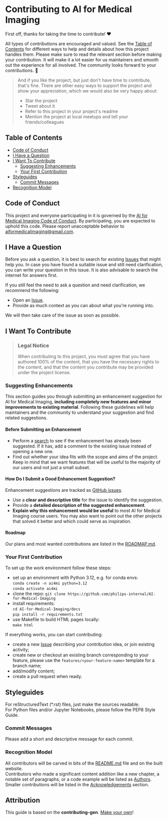 # Contributing to AI for Medical Imaging

First off, thanks for taking the time to contribute! ❤️

All types of contributions are encouraged and valued. See the [Table of Contents](#table-of-contents) for different ways to help and details about how this project handles them. Please make sure to read the relevant section before making your contribution. It will make it a lot easier for us maintainers and smooth out the experience for all involved. The community looks forward to your contributions. 🎉

> And if you like the project, but just don't have time to contribute, that's fine. There are other easy ways to support the project and show your appreciation, which we would also be very happy about:
> - Star the project
> - Tweet about it
> - Refer to this project in your project's readme
> - Mention the project at local meetups and tell your friends/colleagues

## Table of Contents

- [Code of Conduct](#code-of-conduct)
- [I Have a Question](#i-have-a-question)
- [I Want To Contribute](#i-want-to-contribute)
  - [Suggesting Enhancements](#suggesting-enhancements)
  - [Your First Contribution](#your-first-contribution)
- [Styleguides](#styleguides)
  - [Commit Messages](#commit-messages)
- [Recognition Model](#recognition-model)

## Code of Conduct

This project and everyone participating in it is governed by the
[AI for Medical Imaging Code of Conduct](https://github.com/philips-internal/AI-for-Medical-Imaging/blob/main/CODE_OF_CONDUCT.md).
By participating, you are expected to uphold this code. Please report unacceptable behavior
to <aiformedicalimaging@gmail.com>.


## I Have a Question

Before you ask a question, it is best to search for existing [Issues](https://github.com/philips-internal/AI-for-Medical-Imaging/issues) that might help you. In case you have found a suitable issue and still need clarification, you can write your question in this issue. It is also advisable to search the internet for answers first.

If you still feel the need to ask a question and need clarification, we recommend the following:

- Open an [Issue](https://github.com/philips-internal/AI-for-Medical-Imaging/issues/new).
- Provide as much context as you can about what you're running into.

We will then take care of the issue as soon as possible.

## I Want To Contribute

> ### Legal Notice
> When contributing to this project, you must agree that you have authored 100% of the content, that you have the necessary rights to the content, and that the content you contribute may be provided under the project license.

### Suggesting Enhancements

This section guides you through submitting an enhancement suggestion for AI for Medical Imaging, **including completely new features and minor improvements to existing material**. Following these guidelines will help maintainers and the community to understand your suggestion and find related suggestions.

#### Before Submitting an Enhancement

- Perform a [search](https://github.com/philips-internal/AI-for-Medical-Imaging/issues) to see if the enhancement has already been suggested. If it has, add a comment to the existing issue instead of opening a new one.
- Find out whether your idea fits with the scope and aims of the project. Keep in mind that we want features that will be useful to the majority of our users and not just a small subset.

#### How Do I Submit a Good Enhancement Suggestion?

Enhancement suggestions are tracked as [GitHub issues](https://github.com/philips-internal/AI-for-Medical-Imaging/issues).

- Use a **clear and descriptive title** for the issue to identify the suggestion.
- Provide a **detailed description of the suggested enhancement**.
- **Explain why this enhancement would be useful** to most AI for Medical Imaging course users. You may also want to point out the other projects that solved it better and which could serve as inspiration.

#### Roadmap

Our plans and most wanted contributions are listed in the
[ROADMAP.md](https://github.com/philips-internal/AI-for-Medical-Imaging/blob/main/ROADMAP.md).  

### Your First Contribution

To set up the work environment follow these steps:
- set up an environment with Python 3.12, e.g. for conda envs:  
```conda create -n ai4mi python=3.12```  
```conda activate ai4mi```
- clone the repo:
```git clone https://github.com/philips-internal/AI-for-Medical-Imaging```
- install requirements:  
```cd AI-for-Medical-Imaging/docs```  
```pip install -r requirements.txt```
- use Makefile to build HTML pages locally:  
```make html```

If everything works, you can start contributing:
- create a new [Issue](https://github.com/philips-internal/AI-for-Medical-Imaging/issues) describing your contribution idea,
or join existing activity;
- create new or checkout an existing branch corresponding to your feature, please use the `features/<your-feature-name>` template for a branch name; 
- add/modify content;
- create a pull request when ready.

## Styleguides

For reStructuredText (*.rst) files, just make the sources readable.  
For Python files and/or Jupyter Notebooks, please follow the PEP8 Style Guide.

### Commit Messages

Please add a short and descriptive message for each commit. 

### Recognition Model

All contributors will be carved in bits of the
[README.md](https://github.com/philips-internal/AI-for-Medical-Imaging?tab=readme-ov-file#ai-for-medical-imaging-course)
file and on the built website.  
Contributors who made a significant content addition like a new chapter, a notable set of paragraphs, or a code example will be listed as [Authors](https://github.com/philips-internal/AI-for-Medical-Imaging?tab=readme-ov-file#authors).  
Smaller contributions will be listed in the [Acknowledgements](https://github.com/philips-internal/AI-for-Medical-Imaging?tab=readme-ov-file#acknowledgments) section. 

## Attribution
This guide is based on the **contributing-gen**. [Make your own](https://github.com/bttger/contributing-gen)!
